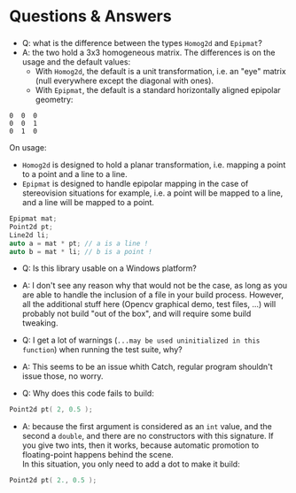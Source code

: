 # Questions & Answers

###

- Q: what is the difference between the types `Homog2d` and `Epipmat`?
- A: the two hold a 3x3 homogeneous matrix. The differences is on the usage and the default values:
  - With `Homog2d`, the default is a unit transformation, i.e. an "eye" matrix (null everywhere except the diagonal with ones).
  - With `Epipmat`, the default is a standard horizontally aligned epipolar geometry:
```
0  0  0
0  0  1
0  1  0
```
On usage:
  - `Homog2d` is designed to hold a planar transformation, i.e. mapping a point to a point and a line to a line.
  - `Epipmat` is designed to handle epipolar mapping in the case of stereovision situations for example, i.e. a point will be mapped to a line,
 and a line will be mapped to a point.

 ```C++
Epipmat mat;
Point2d pt;
Line2d li;
auto a = mat * pt; // a is a line !
auto b = mat * li; // b is a point !
```

- Q: Is this library usable on a Windows platform?
- A: I don't see any reason why that would not be the case, as long as you are able to handle the inclusion of a file in your build process.
However, all the additional stuff here (Opencv graphical demo, test files, ...) will probably not build "out of the box", and will require some build tweaking.

- Q: I get a lot of warnings (`...may be used uninitialized in this function`) when running the test suite, why?
- A: This seems to be an issue whith Catch, regular program shouldn't issue those, no worry.

- Q: Why does this code fails to build:
```C++
Point2d pt( 2, 0.5 );
```
- A: because the first argument is considered as an `int` value, and the second a `double`, and there are no constructors with this signature.
If you give two ints, then it works, because automatic promotion to floating-point happens behind the scene.<br>
In this situation, you only need to add a dot to make it build:
```C++
Point2d pt( 2., 0.5 );
```


